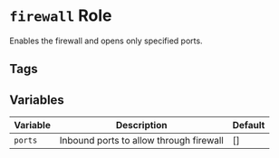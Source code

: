 # `firewall` Role

Enables the firewall and opens only specified ports.

## Tags

## Variables

| Variable | Description                             | Default |
| -------- | --------------------------------------- | ------- |
| `ports`  | Inbound ports to allow through firewall | []      |
